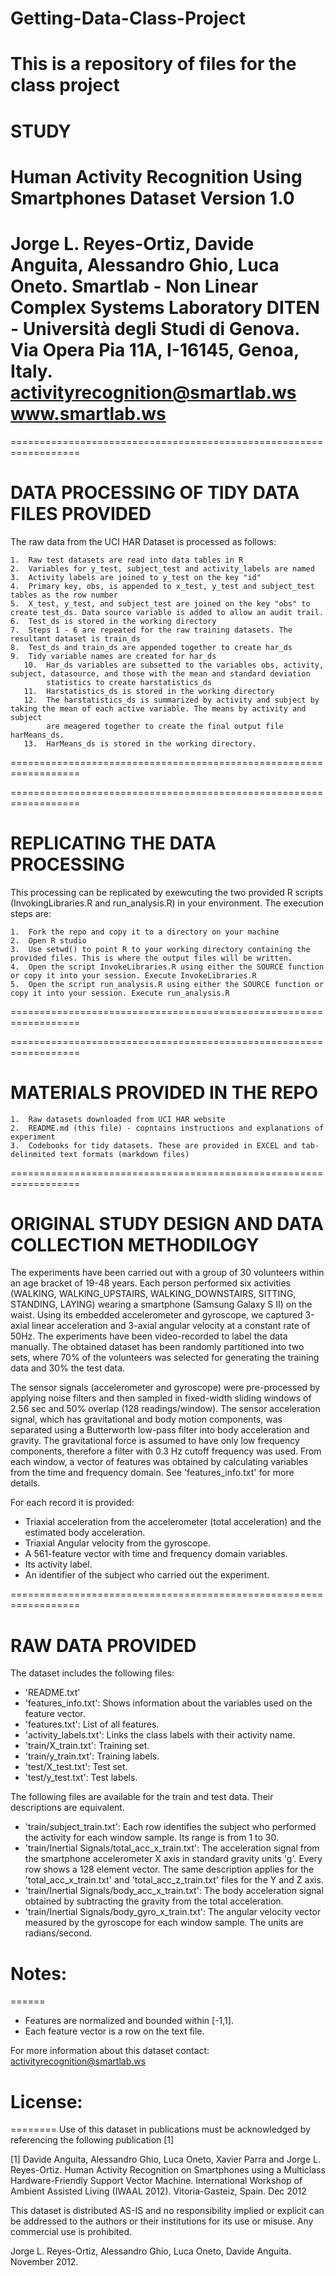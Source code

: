 # Getting-Data-Class-Project
This is a repository of files for the class project 
=================================================================
# STUDY

Human Activity Recognition Using Smartphones Dataset
Version 1.0
==================================================================
Jorge L. Reyes-Ortiz, Davide Anguita, Alessandro Ghio, Luca Oneto.
Smartlab - Non Linear Complex Systems Laboratory
DITEN - Università degli Studi di Genova.
Via Opera Pia 11A, I-16145, Genoa, Italy.
activityrecognition@smartlab.ws
www.smartlab.ws
==================================================================

==================================================================
# DATA PROCESSING OF TIDY DATA FILES PROVIDED

The raw data from the UCI HAR Dataset is processed as follows:

	1.  Raw test datasets are read into data tables in R
	2.  Variables for y_test, subject_test and activity_labels are named
	3.  Activity labels are joined to y_test on the key "id"
	4.  Primary key, obs, is appended to x_test, y_test and subject_test tables as the row number 
	5.  X_test, y_test, and subject_test are joined on the key "obs" to create test_ds. Data source variable is added to allow an audit trail.
	6.  Test_ds is stored in the working directory
	7.  Steps 1 - 6 are repeated for the raw training datasets. The resultant dataset is train_ds
	8.  Test_ds and train_ds are appended together to create har_ds
	9.  Tidy variable names are created for har_ds
       10.  Har_ds variables are subsetted to the variables obs, activity, subject, datasource, and those with the mean and standard deviation 
            statistics to create harstatistics_ds
       11.  Harstatistics_ds is stored in the working directory
       12.  The harstatistics_ds is summarized by activity and subject by taking the mean of each active variable. The means by activity and subject 
            are meagered together to create the final output file harMeans_ds.
       13.  HarMeans_ds is stored in the working directory.

==================================================================

==================================================================
# REPLICATING THE DATA PROCESSING

This processing can be replicated by exewcuting the two provided R scripts (InvokingLibraries.R and run_analysis.R) in your environment. The execution steps are:

	1.  Fork the repo and copy it to a directory on your machine
	2.  Open R studio
	3.  Use setwd() to point R to your working directory containing the provided files. This is where the output files will be written.
	4.  Open the script InvokeLibraries.R using either the SOURCE function or copy it into your session. Execute InvokeLibraries.R
	5.  Open the script run_analysis.R using either the SOURCE function or copy it into your session. Execute run_analysis.R

==================================================================

==================================================================
# MATERIALS PROVIDED IN THE REPO

	1.  Raw datasets downloaded from UCI HAR website 
	2.  README.md (this file) - copntains instructions and explanations of experiment
	3.  Codebooks for tidy datasets. These are provided in EXCEL and tab-delinmited text formats (markdown files)  
	

==================================================================
# ORIGINAL STUDY DESIGN AND DATA COLLECTION METHODILOGY

The experiments have been carried out with a group of 30 volunteers within an age bracket of 19-48 years. Each person performed six activities 
(WALKING, WALKING_UPSTAIRS, WALKING_DOWNSTAIRS, SITTING, STANDING, LAYING) wearing a smartphone (Samsung Galaxy S II) on the waist. Using its 
embedded accelerometer and gyroscope, we captured 3-axial linear acceleration and 3-axial angular velocity at a constant rate of 50Hz. The experiments 
have been video-recorded to label the data manually. The obtained dataset has been randomly partitioned into two sets, where 70% of the volunteers was 
selected for generating the training data and 30% the test data. 

The sensor signals (accelerometer and gyroscope) were pre-processed by applying noise filters and then sampled in fixed-width sliding windows of 2.56 
sec and 50% overlap (128 readings/window). The sensor acceleration signal, which has gravitational and body motion components, was separated using a 
Butterworth low-pass filter into body acceleration and gravity. The gravitational force is assumed to have only low frequency components, therefore a 
filter with 0.3 Hz cutoff frequency was used. From each window, a vector of features was obtained by calculating variables from the time and frequency 
domain. See 'features_info.txt' for more details. 

For each record it is provided:
- Triaxial acceleration from the accelerometer (total acceleration) and the estimated body acceleration.
- Triaxial Angular velocity from the gyroscope. 
- A 561-feature vector with time and frequency domain variables. 
- Its activity label. 
- An identifier of the subject who carried out the experiment.


==================================================================
# RAW DATA PROVIDED

The dataset includes the following files:
- 'README.txt'
- 'features_info.txt': Shows information about the variables used on the feature vector.
- 'features.txt': List of all features.
- 'activity_labels.txt': Links the class labels with their activity name.
- 'train/X_train.txt': Training set.
- 'train/y_train.txt': Training labels.
- 'test/X_test.txt': Test set.
- 'test/y_test.txt': Test labels.

The following files are available for the train and test data. Their descriptions are equivalent. 

- 'train/subject_train.txt': Each row identifies the subject who performed the activity for each window sample. Its range is from 1 to 30. 
- 'train/Inertial Signals/total_acc_x_train.txt': The acceleration signal from the smartphone accelerometer X axis in standard gravity units 'g'. Every row 
   shows a 128 element vector. The same description applies for the 'total_acc_x_train.txt' and 'total_acc_z_train.txt' files for the Y and Z axis. 
- 'train/Inertial Signals/body_acc_x_train.txt': The body acceleration signal obtained by subtracting the gravity from the total acceleration. 
- 'train/Inertial Signals/body_gyro_x_train.txt': The angular velocity vector measured by the gyroscope for each window sample. The units are radians/second. 


# Notes: 
======
- Features are normalized and bounded within [-1,1].
- Each feature vector is a row on the text file.

For more information about this dataset contact: activityrecognition@smartlab.ws

# License:
========
Use of this dataset in publications must be acknowledged by referencing the following publication [1] 

[1] Davide Anguita, Alessandro Ghio, Luca Oneto, Xavier Parra and Jorge L. Reyes-Ortiz. Human Activity Recognition on Smartphones using a Multiclass Hardware-Friendly 
Support Vector Machine. International Workshop of Ambient Assisted Living (IWAAL 2012). Vitoria-Gasteiz, Spain. Dec 2012

This dataset is distributed AS-IS and no responsibility implied or explicit can be addressed to the authors or their institutions for its use or misuse. Any commercial 
use is prohibited.

Jorge L. Reyes-Ortiz, Alessandro Ghio, Luca Oneto, Davide Anguita. November 2012.
